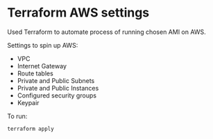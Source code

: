 # Terraform AWS settings

Used Terraform to automate process of running chosen AMI on AWS. 

Settings to spin up AWS:
- VPC
- Internet Gateway 
- Route tables
- Private and Public Subnets
- Private and Public Instances
- Configured security groups 
- Keypair 

To run:

`terraform apply`
